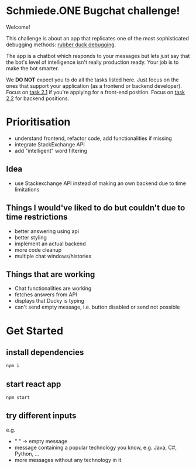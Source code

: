 # Schmiede.ONE Bugchat challenge!

Welcome!

This challenge is about an app that replicates one of the most sophisticated debugging methods: [rubber duck debugging](https://en.wikipedia.org/wiki/Rubber_duck_debugging).

The app is a chatbot which responds to your messages but lets just say that the bot's level of intelligence isn't really production ready. Your job is to make the bot smarter.

We **DO NOT** expect you to do all the tasks listed here. Just focus on the ones that support your application (as a frontend or backend developer).
Focus on [task 2.1](#Tasks) if you're applying for a front-end position. Focus on [task 2.2](#Tasks) for backend positions.

# Prioritisation

- understand frontend, refactor code, add functionalities if missing
- integrate StackExchange API
- add "intelligent" word filtering

## Idea

- use Stackexchange API instead of making an own backend due to time limitations

## Things I would've liked to do but couldn't due to time restrictions

- better answering using api
- better styling
- implement an actual backend
- more code cleanup
- multiple chat windows/histories

## Things that are working

- Chat functionalities are working
- fetches answers from API
- displays that Ducky is typing
- can't send empty message, i.e. button disabled or send not possible

# Get Started

## install dependencies

  ```sh
  npm i
  ```

## start react app

  ```sh
  npm start
  ```

## try different inputs

e.g.

- " " -> empty message
- message containing a popular technology you know, e.g. Java, C#, Python, ...
- more messages without any technology in it

